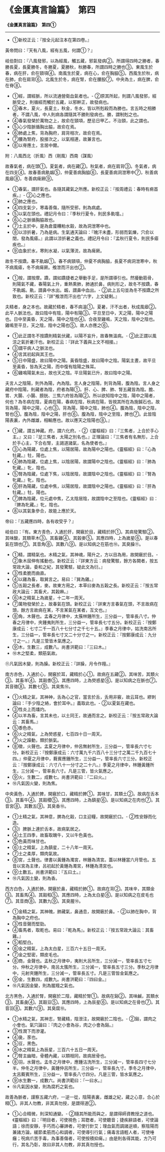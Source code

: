 # 《金匱真言論篇》　第四



**《金匱真言論篇》　第四①**


---

- ①新校正云：『按全元起注本在第四卷。』

黃帝問曰：『天有八風，經有五風，何謂①？』


岐伯對曰：『八風發邪，以為經風，觸五藏，邪氣發病②。所謂得四時之勝者，春勝長夏，長夏勝冬，冬勝夏，夏勝秋，秋勝春，所謂四時之勝也③。東風生於春，病在肝，俞在頸項④。南風生於夏，病在心，俞在胸脇⑤。西風生於秋，病在肺，俞在肩背⑥。北風生於冬，病在腎，俞在腰股⑦。中央為土，病在脾，俞在脊⑧。

- ①經，謂經脈，所以流通營衛血氣者也。- ②原其所起，則謂八風發邪，經脈受之，則循經而觸於五藏，以邪幹正，故發病也。
- ③春木，夏火，長夏土，秋金，冬水，皆以所剋殺而為勝也。言五時之相勝者，不謂八風，中人則病各謂隨其不勝則發病也。勝，謂制剋之也。
- ④春氣發榮於萬物之上，故俞在頸項，歷忌日甲乙，不治頸，此之謂也。
- ⑤心少陰脈循胸出脇，故俞在焉。
- ⑥肺處上焦，背為胸府，肩背相次，故俞在焉。
- ⑦腰為腎府，股接次之，以氣相連，故兼言也。
- ⑧以脊應土，言居中爾。


附：八風西北（折風）西（剛風）西南（謀風）


故春氣者，病在頭①。夏氣者，病在藏②。秋氣者，病在肩背③。冬氣者，病在四支④。故春善病鼽衂⑤，仲夏善病胸脇⑥，長夏善病洞泄寒中⑦，秋善病風瘧⑧，冬善病痺厥⑨。

- ①春氣，謂肝氣也。各隨其藏氣之所應。新校正云：『按周禮云：春時有痟首疾。』- ②心之應也。
- ③肺之應也。
- ④四支氣少，寒毒善傷，隨所受邪，則為病處。
- ⑤以氣在頭也。禮記月令曰：『季秋行夏令，則民多鼽嚏。』
- ⑥心之脈循胸脇故也。
- ⑦土主於中，是為倉廩糟粕水榖，故為洞泄寒中也。
- ⑧以涼折暑，乃為是病。生氣通天論曰：『魄汗未盡，形弱而氣爍，穴俞以閉，發為風瘧。』此謂以涼折暑之義也。禮記月令曰：『孟秋行夏令，則民多瘧疾也。』
- ⑨血象於水，寒則水凝，以氣薄流，故為痺厥。


故冬不按蹻，春不鼽衂①。春不病頸項，仲夏不病胸脇，長夏不病洞泄寒中，秋不病風瘧，冬不病痺厥。飧泄而汗出也②。

- ①按，謂按摩。蹻，謂如蹻捷者之舉動手足，是所謂導引也。然擾動筋骨，則陽氣不藏，春陽氣上升，重熱熏肺，肺通於鼻，病則形之，故冬不按蹻，春不鼽衂。鼽，謂鼻中水出。衂，謂鼻中血出。- ②此上五句並為冬不按蹻之所致也。新校正云：『詳“飧泄而汗出也”六字，上文疑剩。』


夫精者，身之本也。故藏於精者，春不病溫①。夏暑，汗不出者，秋成風瘧②。此平人脈法也。故曰陰中有陰，陽中有陽③。平旦至日中，天之陽，陽中之陽也。日中至黃昏，天之陽，陽中之陰也④。合夜至雞鳴，天之陰，陰中之陰也。雞鳴至平旦，天之陰，陰中之陽也⑤。故人亦應之⑥。

- ①此正謂冬不按蹻則精氣伏藏，以陽不妄升，故春無溫病。- ②此正謂以風涼之氣折暑汗也。新校正云：『詳此下義與上文不相接。』
- ③謂平病人之脈法也。
- ④言其初起與其王也。
- ⑤日中陽盛，故曰陽中之陽。黃昏陰盛，故曰陽中之陰。陽氣主晝，故平旦至黃昏，皆為天之陽，而中復有陰陽之殊耳。
- ⑥雞鳴陽氣未出，故也天之陰。平旦陽氣已升，故曰陰中之陽。


夫言人之陰陽，則外為陽，內為陰。言人身之陰陽，則背為陽，腹為陰。言人身之藏府中陰陽，則藏者為陰，府者為陽①。肝、心、脾、肺、腎五藏皆為陰。膽、胃、大腸、小腸、膀胱、三焦六府皆為陽②。所以欲知陰中之陰，陽中之陽者，何也？為冬病在陰，夏病在陽，春病在陰，秋病在陽，皆視其所在為施鍼石也。故背為陽，陽中之陽，心也③。背為陽，陽中之陰，肺也④。腹為陰，陰中之陰，腎也⑤。腹為陰，陰中之陽，肝也⑥。腹為陰，陰中之至陰，脾也⑦。此皆陰陽表裏，內外雌雄，相輸應也。故以應天之陰陽也⑧。』

- ①藏，謂五神藏。府，謂六化府。- ②《靈樞經》曰：『三焦者，上合於手心主。』又曰：『足三焦者，太陽之別名也。』正理論曰：『三焦者有名無形，上合於手心主，下合右腎，主謁道諸氣，名為使者也。』
- ③心為陽藏，位處上焦，以陽居陽，故為陽中之陽也。《靈樞經》曰：『心為牡藏。』牡，陽也。
- ④肺為陰藏，位處上焦，以陰居陽，故謂陽中之陰也。《靈樞經》曰：『肺為牝藏。』牝，陰也。
- ⑤腎為陰藏，位處下焦，以陰居陰，故謂陰中之陰也。《靈樞經》曰：『腎為牝藏。』牝，陰也。
- ⑥肝為陽藏，位處中焦，以陽居陰，故謂陰中之陽也。《靈樞經》曰：『肝為牡藏。』牡，陽也。
- ⑦脾為陰藏，位元處中焦，乙太陰居陰，故謂陰中之至陰也。《靈樞經》曰：『脾為牝藏。』牝，陰也。
- ⑧以其氣象參合，故能上應於天。


帝曰：『五藏應四時，各有收受乎？』


岐伯曰：『有。東方青色，入通於肝，開竅於目，藏精於肝①。其病發驚駭②。其味酸，其類草木③。其畜雞④。其榖麥⑤。其應四時，上為嵗星⑥。是以春氣在頭也⑦。其音角⑧。其數八⑨。是以知病之在筋也⑩。其臭臊⑪。

- ①精，謂精氣也。木精之氣，其神魂，陽升之，方以目為用，故開竅於目。- ②象木屈伸有搖動也。新校正云：『詳東方云：病發驚駭，餘方各闕者，按五常政大論，委和之紀，其發驚駭，疑此文為衍。』
- ③性柔脆而曲直。
- ④以雞為畜，取巽言之。易曰：『巽為雞。』
- ⑤五榖之長者，麥。故東方用之，本草曰麥為五榖之長。新校正云：『按五常政大論云：其畜犬，其榖麻。』
- ⑥木之精氣上為嵗星，十二年一周天。
- ⑦萬物發榮於上，故春氣在頭。新校正云：『詳東方言春氣在頭，不言故病在頭，餘方言故病在某，不言某氣在某者，互文也。』
- ⑧角，木聲也。孟春之月律中，太蔟林鍾所生，三分益一，管率長八寸。仲春之月律中，夾鍾夷則所生，三分益一，管率長七寸五分。新校正云：『按鄭康成云：七寸二千一百八十七分寸之千七十五。』季春之月律中，姑洗南呂所生，三分益一，管率長七寸又二十分寸之一。新校正云：『按鄭康成云：九分寸之一。』凡是三管皆木氣應之。
- ⑨木，生數三，成數八。尚書洪範曰：『三曰木。』
- ⑩木之堅柔，類筋氣故。


⑪凡氣因木變，則為臊。新校正云：『詳臊，月令作羶。』


南方赤色，入通於心，開竅於耳，藏精於心①。故病在五藏②。其味苦，其類火③。其畜羊④。其榖黍⑤。其應四時，上為熒惑星⑥。是以知病之在脈也⑦。其音徵⑧。其數七⑨。其臭焦⑩。

- ①火精之氣，其神神，舌為心之官，當言於舌，舌用非竅，故云耳也。繆刺論曰：『手少陰之絡，會於耳中。』義取此也。- ②以夏氣在藏也。
- ③性炎上而燔灼。
- ④以羊為畜，言其未也，以土同王，故通而言之。新校正云：『按五常政大論云：其畜馬。』
- ⑤黍色赤。
- ⑥火之精氣，上為熒惑星，七百四十日一周天。
- ⑦火之躁動，類於脈氣。
- ⑧徵，火聲也。孟夏之月律中，仲呂無射所生，三分益一，管率長六寸七分。新校正云：『按鄭康成云：六寸萬九千六百八十三分寸之萬二千九百七十四。』仲夏之月律中，蕤賓應鍾所生，三分益一，管率長六寸三分。新校正云：『按鄭康成云：六寸八十一分寸之二十六。』季夏之月律中，林鍾黃鍾所生，三分減一，管率長六寸。凡是三管，皆火氣應之。
- ⑨火，生數二，成數七。尚書洪範曰：『二曰火。』
- ⑩凡氣因火變，則為焦。


中央黃色，入通於脾，開竅於口，藏精於脾①。其味甘，其類土②。故病在舌本③。其畜牛④。其榖稷⑤。其應四時，上為鎮星⑥。是以知病之在肉也⑦。其音宮⑧。其數五⑨。其臭香⑩。

- ①土精之氣，其神意，脾為化榖，口主迎糧，故開竅於口。- ②性安靜而化造。
- ③）脾脈上連於舌本，故病氣居之。
- ④土王四季，故畜取醜牛，又以牛色黃也。
- ⑤色黃而味甘也。
- ⑥土之精氣，上為鎮星，二十八年一周天。
- ⑦土之柔厚，類肉氣故。
- ⑧宮，土聲也。律書以黃鍾為濁宮，林鍾為清宮。蓋以林鍾當六月管也。五音以宮為主律，呂初起於黃鍾為濁宮，林鍾為清宮也。
- ⑨土數五。尚書洪範曰：『五曰土。』
- ⑩凡氣因土變，則為香。


西方白色，入通於肺，開竅於鼻，藏精於肺①。故病在背②。其味辛，其類金③。其畜馬④。其榖稻⑤。其應四時，上為太白星⑥。是以知病之在皮毛也⑦。其音商⑧。其數九⑨。其臭腥⑩。

- ①金精之氣，其神魄，肺藏氣，鼻通息，故開竅於鼻。- ②以肺在胸中，背為胸中之府也。
- ③性音聲而堅勁。
- ④畜馬者，取乾也。易曰：『乾為馬』。新校正云：『按五常政大論云：其畜雞。』
- ⑤稻堅白。
- ⑥金之精氣，上為太白星，三百六十五日一周天。
- ⑦金之堅密，類皮毛也。
- ⑧商，金聲也。孟秋之月律中，夷則大呂所生，三分減一，管率長五寸七分。仲秋之月律中，南呂太簇所生，三分減一，管率長五寸三分。季秋之月律中，元射夾鍾所生，三分減一，管率長五寸。凡是三管皆金氣應之。
- ⑨金，生數四，成數九。尚書洪範曰：『四曰金。』
- ⑩凡氣因金變，則為腥羶之氣也。


北方黑色，入通於腎，開竅於二陰，藏精於腎①。故病在谿②。其味鹹，其類水③。其畜彘④。其穀豆⑤。其應四時，上為辰星⑥。是以知病之在骨也⑦。其音羽⑧。其數六⑨。其臭腐⑩。

- ①水精之氣，其神志，腎藏精，陰泄注，故開竅於二陰也。- ②谿，謂肉之小會也。氣穴論曰：『肉之小會為谷，肉之小會為谿。』
- ③性潤下而滲灌。
- ④彘，豕也。
- ⑤豆，黑色。
- ⑥水之精氣上為辰星，三百六十五日一周天。
- ⑦腎主幽暗，骨體內藏，以類相同，故病居骨也。
- ⑧羽，水聲也。孟冬之月律中，應鍾沽洗所生，三分減一，管率長四寸七分半。仲冬之月律中，黃鍾仲呂所生，三分益一，管率長九寸。季冬之月律中，太呂蕤賓所生，三分益一，管率長八寸四分。凡是三管，皆水氣應之。
- ⑨水生數一，成數六。尚書洪範曰：『一曰水。』
- ⑩凡氣因水變，則為腐朽之氣也。


故善為脈者，謹察五藏六府，一逆一從，陰陽表裏，雌雄之紀，藏之心意，合心於精①。非其人勿教，非其真勿授，是謂得道②。

- ①心合精微，則深知通變。- ②隨其所能而與之，是謂得師資教授之道也。《靈樞經》曰：『明目者，可使視色；耳聦者，可使聽音；捷疾辭語者，可使論語；徐而安靜，手巧而心審諦者，可使行針艾；理血氣而調諸逆順，察陰陽而兼諸方論，緩節柔筋而心和調者，可使導引行氣；痛毒言語輕人者，可使唾癰；呪病爪苦手毒，為事善傷者，可使按積抑痺。』由是則各得其能，方乃可行，其名乃彰，故曰非其人勿教，非其真勿授也。


